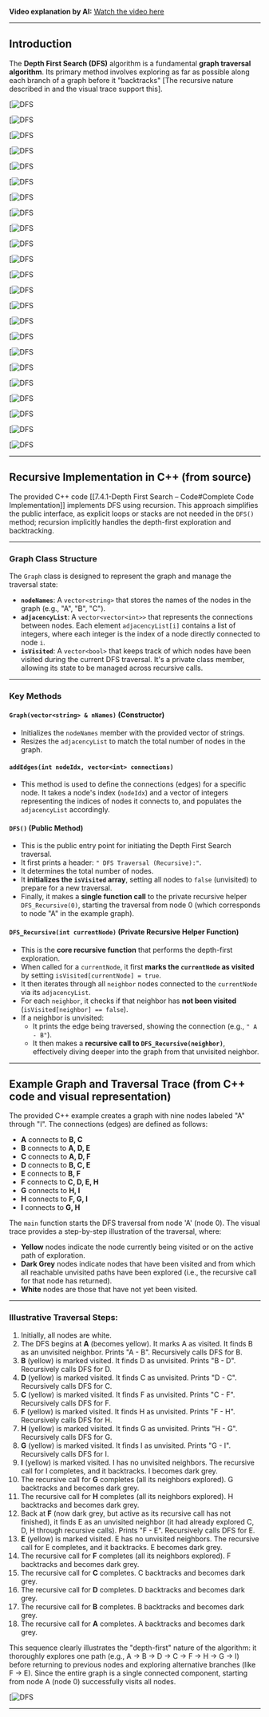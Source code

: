 
**Video explanation by AI:** [Watch the video here]()

---
## Introduction

The **Depth First Search (DFS)** algorithm is a fundamental **graph traversal algorithm**. Its primary method involves exploring as far as possible along each branch of a graph before it "backtracks" [The recursive nature described in and the visual trace support this].

[![DFS](G:\DSA\Slides\DFS\s1.png)

[![DFS](G:\DSA\Slides\DFS\s2.png)

[![DFS](G:\DSA\Slides\DFS\s3.png)

[![DFS](G:\DSA\Slides\DFS\s4.png)

[![DFS](G:\DSA\Slides\DFS\s5.png)

[![DFS](G:\DSA\Slides\DFS\s6.png)

[![DFS](G:\DSA\Slides\DFS\s7.png)

[![DFS](G:\DSA\Slides\DFS\s8.png)

[![DFS](G:\DSA\Slides\DFS\s9.png)

[![DFS](G:\DSA\Slides\DFS\s10.png)

[![DFS](G:\DSA\Slides\DFS\s11.png)

[![DFS](G:\DSA\Slides\DFS\s12.png)

[![DFS](G:\DSA\Slides\DFS\s13.png)

[![DFS](G:\DSA\Slides\DFS\s14.png)

[![DFS](G:\DSA\Slides\DFS\s15.png)

[![DFS](G:\DSA\Slides\DFS\s16.png)

[![DFS](G:\DSA\Slides\DFS\s17.png)

[![DFS](G:\DSA\Slides\DFS\s18.png)

[![DFS](G:\DSA\Slides\DFS\s19.png)

[![DFS](G:\DSA\Slides\DFS\s20.png)

[![DFS](G:\DSA\Slides\DFS\s21.png)

[![DFS](G:\DSA\Slides\DFS\s22.png)

[![DFS](G:\DSA\Slides\DFS\s23.png)

---
## Recursive Implementation in C++ (from source)

The provided C++ code [[7.4.1-Depth First Search – Code#Complete Code Implementation]] implements DFS using recursion. This approach simplifies the public interface, as explicit loops or stacks are not needed in the `DFS()` method; recursion implicitly handles the depth-first exploration and backtracking.

---
### Graph Class Structure

The `Graph` class is designed to represent the graph and manage the traversal state:

- **`nodeNames`**: A `vector<string>` that stores the names of the nodes in the graph (e.g., "A", "B", "C").
- **`adjacencyList`**: A `vector<vector<int>>` that represents the connections between nodes. Each element `adjacencyList[i]` contains a list of integers, where each integer is the index of a node directly connected to node `i`.
- **`isVisited`**: A `vector<bool>` that keeps track of which nodes have been visited during the current DFS traversal. It's a private class member, allowing its state to be managed across recursive calls.

---
### Key Methods

#### `Graph(vector<string> & nNames)` (Constructor)

- Initializes the `nodeNames` member with the provided vector of strings.
- Resizes the `adjacencyList` to match the total number of nodes in the graph.

#### `addEdges(int nodeIdx, vector<int> connections)`

- This method is used to define the connections (edges) for a specific node. It takes a node's index (`nodeIdx`) and a vector of integers representing the indices of nodes it connects to, and populates the `adjacencyList` accordingly.

#### `DFS()` (Public Method)

- This is the public entry point for initiating the Depth First Search traversal.
- It first prints a header: `" DFS Traversal (Recursive):"`.
- It determines the total number of nodes.
- It **initializes the `isVisited` array**, setting all nodes to `false` (unvisited) to prepare for a new traversal.
- Finally, it makes a **single function call** to the private recursive helper `DFS_Recursive(0)`, starting the traversal from node 0 (which corresponds to node "A" in the example graph).

#### `DFS_Recursive(int currentNode)` (Private Recursive Helper Function)

- This is the **core recursive function** that performs the depth-first exploration.
- When called for a `currentNode`, it first **marks the `currentNode` as visited** by setting `isVisited[currentNode] = true`.
- It then iterates through all `neighbor` nodes connected to the `currentNode` via its `adjacencyList`.
- For each `neighbor`, it checks if that neighbor has **not been visited** (`isVisited[neighbor] == false`).
- If a neighbor is unvisited:
    - It prints the edge being traversed, showing the connection (e.g., `" A - B"`).
    - It then makes a **recursive call to `DFS_Recursive(neighbor)`**, effectively diving deeper into the graph from that unvisited neighbor.


---
## Example Graph and Traversal Trace (from C++ code and visual representation)

The provided C++ example creates a graph with nine nodes labeled "A" through "I". The connections (edges) are defined as follows:

- **A** connects to **B, C**
- **B** connects to **A, D, E**
- **C** connects to **A, D, F**
- **D** connects to **B, C, E**
- **E** connects to **B, F**
- **F** connects to **C, D, E, H**
- **G** connects to **H, I**
- **H** connects to **F, G, I**
- **I** connects to **G, H**

The `main` function starts the DFS traversal from node 'A' (node 0). The visual trace provides a step-by-step illustration of the traversal, where:

- **Yellow** nodes indicate the node currently being visited or on the active path of exploration.
- **Dark Grey** nodes indicate nodes that have been visited and from which all reachable unvisited paths have been explored (i.e., the recursive call for that node has returned).
- **White** nodes are those that have not yet been visited.

---
### Illustrative Traversal Steps:

1. Initially, all nodes are white.
2. The DFS begins at **A** (becomes yellow). It marks A as visited. It finds B as an unvisited neighbor. Prints "A - B". Recursively calls DFS for B.
3. **B** (yellow) is marked visited. It finds D as unvisited. Prints "B - D". Recursively calls DFS for D.
4. **D** (yellow) is marked visited. It finds C as unvisited. Prints "D - C". Recursively calls DFS for C.
5. **C** (yellow) is marked visited. It finds F as unvisited. Prints "C - F". Recursively calls DFS for F.
6. **F** (yellow) is marked visited. It finds H as unvisited. Prints "F - H". Recursively calls DFS for H.
7. **H** (yellow) is marked visited. It finds G as unvisited. Prints "H - G". Recursively calls DFS for G.
8. **G** (yellow) is marked visited. It finds I as unvisited. Prints "G - I". Recursively calls DFS for I.
9. **I** (yellow) is marked visited. I has no unvisited neighbors. The recursive call for I completes, and it backtracks. I becomes dark grey.
10. The recursive call for **G** completes (all its neighbors explored). G backtracks and becomes dark grey.
11. The recursive call for **H** completes (all its neighbors explored). H backtracks and becomes dark grey.
12. Back at **F** (now dark grey, but active as its recursive call has not finished), it finds E as an unvisited neighbor (it had already explored C, D, H through recursive calls). Prints "F - E". Recursively calls DFS for E.
13. **E** (yellow) is marked visited. E has no unvisited neighbors. The recursive call for E completes, and it backtracks. E becomes dark grey.
14. The recursive call for **F** completes (all its neighbors explored). F backtracks and becomes dark grey.
15. The recursive call for **C** completes. C backtracks and becomes dark grey.
16. The recursive call for **D** completes. D backtracks and becomes dark grey.
17. The recursive call for **B** completes. B backtracks and becomes dark grey.
18. The recursive call for **A** completes. A backtracks and becomes dark grey.

This sequence clearly illustrates the "depth-first" nature of the algorithm: it thoroughly explores one path (e.g., A -> B -> D -> C -> F -> H -> G -> I) before returning to previous nodes and exploring alternative branches (like F -> E). Since the entire graph is a single connected component, starting from node A (node 0) successfully visits all nodes.

[![DFS](G:\DSA\Slides\DFS\s24.png)

---
